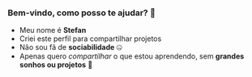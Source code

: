 ### Bem-vindo, como posso te ajudar? 🖤

- Meu nome é **Stefan**
- Criei este perfil para compartilhar projetos
- Não sou fã de **sociabilidade** 🤐
- Apenas quero _compartilhar_ o que estou aprendendo,
sem **grandes sonhos ou projetos** 🔨
